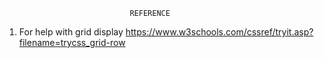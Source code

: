                                 REFERENCE

1. For help with grid display
https://www.w3schools.com/cssref/tryit.asp?filename=trycss_grid-row


